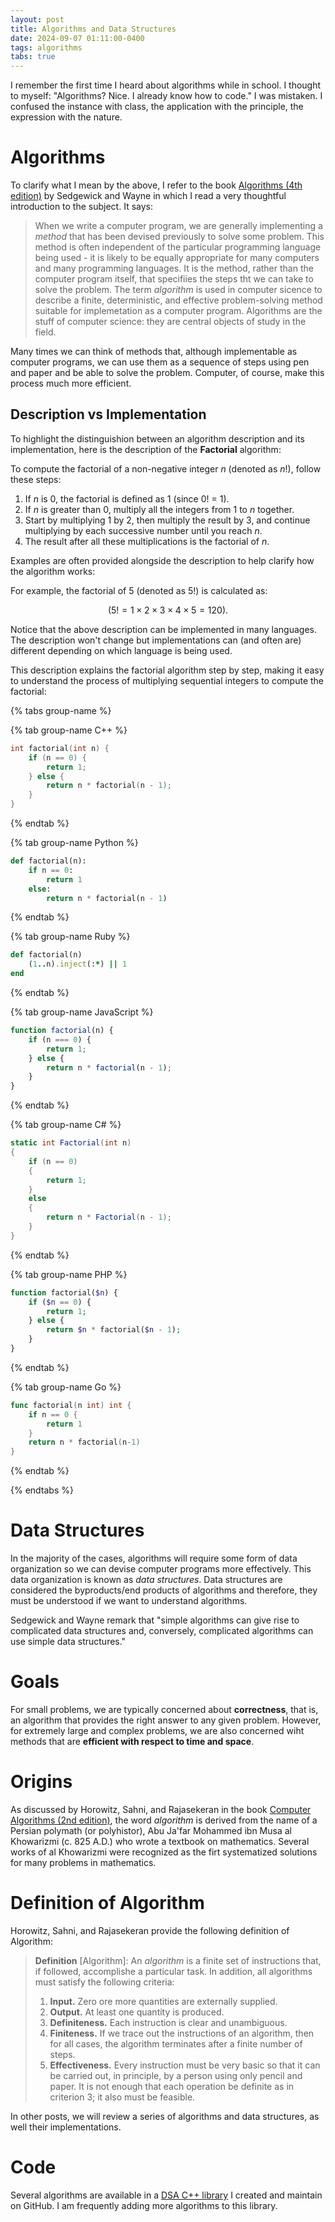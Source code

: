 ```yaml
---
layout: post
title: Algorithms and Data Structures
date: 2024-09-07 01:11:00-0400
tags: algorithms
tabs: true
---
```


I remember the first time I heard about algorithms while in school. I thought to myself: "Algorithms? Nice. I already know how to code." I was mistaken. I confused the instance with class, the application with the principle, the expression with the nature.

# Algorithms

To clarify what I mean by the above, I refer to the book [Algorithms (4th edition)](https://sedgewick.io/courses/algorithms/) by Sedgewick and Wayne in which I read a very thoughtful introduction to the subject. It says:

> When we write a computer program, we are generally implementing a _method_ that has been devised previously to solve some problem. This method is often independent of the particular programming language being used - it is likely to be equally appropriate for many computers and many programming languages. It is the method, rather than the computer program itself, that specifiies the steps tht we can take to solve the problem. The term _algorithm_ is used in computer sicence to describe a finite, deterministic, and effective problem-solving method suitable for implemetation as a computer program. Algorithms are the stuff of computer science: they are central objects of study in the field.

Many times we can think of methods that, although implementable as computer programs, we can use them as a sequence of steps using pen and paper and be able to solve the problem. Computer, of course, make this process much more efficient.

## Description vs Implementation

To highlight the distinguishion between an algorithm description and its implementation, here is the description of the **Factorial** algorithm:

To compute the factorial of a non-negative integer _n_ (denoted as _n_!), follow these steps:

1. If _n_ is 0, the factorial is defined as 1 (since 0! = 1).
2. If _n_ is greater than 0, multiply all the integers from 1 to _n_ together.
3. Start by multiplying 1 by 2, then multiply the result by 3, and continue multiplying by each successive number until you reach _n_.
4. The result after all these multiplications is the factorial of _n_.

Examples are often provided alongside the description to help clarify how the algorithm works:

For example, the factorial of 5 (denoted as 5!) is calculated as:

$$  
( 5! = 1 \times 2 \times 3 \times 4 \times 5 = 120 ).
$$

Notice that the above description can be implemented in many languages. The description won't change but implementations can (and often are) different depending on which language is being used. 

This description explains the factorial algorithm step by step, making it easy to understand the process of multiplying sequential integers to compute the factorial:

{% tabs group-name %}

{% tab group-name C++ %}

```c++
int factorial(int n) {
    if (n == 0) {
        return 1;
    } else {
        return n * factorial(n - 1); 
    }
}
```

{% endtab %}

{% tab group-name Python %}

```python
def factorial(n):
    if n == 0:
        return 1
    else:
        return n * factorial(n - 1)
```

{% endtab %}

{% tab group-name Ruby %}

```ruby
def factorial(n)
    (1..n).inject(:*) || 1
end
```

{% endtab %}

{% tab group-name JavaScript %}
```javascript
function factorial(n) {
    if (n === 0) {
        return 1;
    } else {
        return n * factorial(n - 1);
    }
}
```
{% endtab %}

{% tab group-name C# %}
```c#
static int Factorial(int n)
{
    if (n == 0)
    {
        return 1;
    }
    else
    {
        return n * Factorial(n - 1);
    }
}
```
{% endtab %}

{% tab group-name PHP %}
```php
function factorial($n) {
    if ($n == 0) {
        return 1;
    } else {
        return $n * factorial($n - 1);
    }
}
```
{% endtab %}

{% tab group-name Go %}
```go
func factorial(n int) int {
    if n == 0 {
        return 1 
    }
    return n * factorial(n-1)
}
```
{% endtab %}

{% endtabs %}

# Data Structures

In the majority of the cases, algorithms will require some form of data organization so we can devise computer programs more effectively. This data organization is known as _data structures_. Data structures are considered the byproducts/end products of algorithms and therefore, they must be understood if we want to understand algorithms.

Sedgewick and Wayne remark that "simple algorithms can give rise to complicated data structures and, conversely, complicated algorithms can use simple data structures."

# Goals

For small problems, we are typically concerned about **correctness**, that is, an algorithm that provides the right answer to any given problem. However, for extremely large and complex problems, we are also concerned wiht methods that are **efficient with respect to time and space**.

# Origins

As discussed by Horowitz, Sahni, and Rajasekeran in the book [Computer Algorithms (2nd edition)](https://www.amazon.com/Computer-Algorithms-Ellis-Horowitz/dp/0929306414/), the word _algorithm_ is derived from the name of a Persian polymath (or polyhistor), Abu Ja'far Mohammed ibn Musa al Khowarizmi (c. 825 A.D.) who wrote a textbook on mathematics. Several works of al Khowarizmi were recognized as the firt systematized solutions for many problems in mathematics.

# Definition of Algorithm

Horowitz, Sahni, and Rajasekeran provide the following definition of Algorithm:

> **Definition** [Algorithm]: An _algorithm_ is a finite set of instructions that, if followed, accomplishe a particular task. In addition, all algorithms must satisfy the following criteria:
>
> 1. **Input.** Zero ore more quantities are externally supplied.
> 2. **Output.** At least one quantity is produced.
> 3. **Definiteness.** Each instruction is clear and unambiguous.
> 4. **Finiteness.** If we trace out the instructions of an algorithm, then for all cases, the algorithm terminates after a finite number of steps.
>5. **Effectiveness.** Every instruction must be very basic so that it can be carried out, in principle, by a person using only pencil and paper. It is not enough that each operation be definite as in criterion 3; it also must be feasible.

In other posts, we will review a series of algorithms and data structures, as well their implementations.

# Code

Several algorithms are available in a [DSA C++ library](https://github.com/davidwilliam/DSA) I created and maintain on GitHub. I am frequently adding more algorithms to this library.